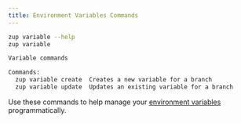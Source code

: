 ```yaml
---
title: Environment Variables Commands
---
```


```bash
zup variable --help
zup variable

Variable commands

Commands:
  zup variable create  Creates a new variable for a branch
  zup variable update  Updates an existing variable for a branch
```

Use these commands to help manage your
[environment variables](../articles/environment-variables.md) programmatically.
